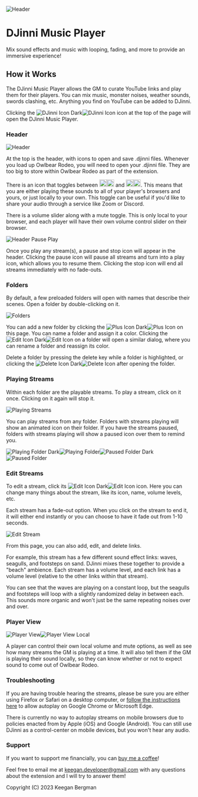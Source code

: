 ![Header](https://raw.githubusercontent.com/kgbergman/music-player/main/docs/header.jpg)
# DJinni Music Player

Mix sound effects and music with looping, fading, and more to provide an immersive experience!

## How it Works

The DJinni Music Player allows the GM to curate YouTube links and play them for their players. You can mix music, monster noises, weather sounds, swords clashing, etc. Anything you find on YouTube can be added to DJinni.

Clicking the ![DJinni Icon Dark](https://raw.githubusercontent.com/kgbergman/music-player/main/docs/djinnidark.png#gh-dark-mode-only)![DJinni Icon](https://raw.githubusercontent.com/kgbergman/music-player/main/docs/djinni.png#gh-light-mode-only) icon at the top of the page will open the DJinni Music Player.


### Header

![Header](https://raw.githubusercontent.com/kgbergman/music-player/main/docs/djinniheader.png)

At the top is the header, with icons to open and save .djinni files. Whenever you load up Owlbear Rodeo, you will need to open your .djinni file. They are too big to store within Owlbear Rodeo as part of the extension.

There is an icon that toggles between <img src="https://raw.githubusercontent.com/kgbergman/music-player/main/docs/persons.png#gh-light-mode-only" width=20><img src="https://raw.githubusercontent.com/kgbergman/music-player/main/docs/personsdark.png#gh-dark-mode-only" width=20> and <img src="https://raw.githubusercontent.com/kgbergman/music-player/main/docs/person.png#gh-light-mode-only" width=20><img src="https://raw.githubusercontent.com/kgbergman/music-player/main/docs/persondark.png#gh-dark-mode-only" width=20>. This means that you are either playing these sounds to all of your player's browsers and yours, or just locally to your own. This toggle can be useful if you'd like to share your audio through a service like Zoom or Discord.

There is a volume slider along with a mute toggle. This is only local to your browser, and each player will have their own volume control slider on their browser.

![Header Pause Play](https://raw.githubusercontent.com/kgbergman/music-player/main/docs/headerpauseplay.png)

Once you play any stream(s), a pause and stop icon will appear in the header. Clicking the pause icon will pause all streams and turn into a play icon, which allows you to resume them. Clicking the stop icon will end all streams immediately with no fade-outs.


### Folders

By default, a few preloaded folders will open with names that describe their scenes. Open a folder by double-clicking on it.

![Folders](https://raw.githubusercontent.com/kgbergman/music-player/main/docs/folders.png)

You can add a new folder by clicking the ![Plus Icon Dark](https://raw.githubusercontent.com/kgbergman/music-player/main/docs/plusicondark.png#gh-dark-mode-only)![Plus Icon](https://raw.githubusercontent.com/kgbergman/music-player/main/docs/plusicon.png#gh-light-mode-only) on this page. You can name a folder and assign it a color. Clicking the ![Edit Icon Dark](https://raw.githubusercontent.com/kgbergman/music-player/main/docs/editicondark.png#gh-dark-mode-only)![Edit Icon](https://raw.githubusercontent.com/kgbergman/music-player/main/docs/editicon.png#gh-light-mode-only) on a folder will open a similar dialog, where you can rename a folder and reassign its color. 

Delete a folder by pressing the delete key while a folder is highlighted, or clicking the ![Delete Icon Dark](https://raw.githubusercontent.com/kgbergman/music-player/main/docs/deleteicondark.png#gh-dark-mode-only)![Delete Icon](https://raw.githubusercontent.com/kgbergman/music-player/main/docs/deleteicon.png#gh-light-mode-only) after opening the folder.


### Playing Streams

Within each folder are the playable streams. To play a stream, click on it once. Clicking on it again will stop it.  

![Playing Streams](https://raw.githubusercontent.com/kgbergman/music-player/main/docs/playingstreams.png)

You can play streams from any folder. Folders with streams playing will show an animated icon on their folder. If you have the streams paused, folders with streams playing will show a paused icon over them to remind you.

![Playing Folder Dark](https://raw.githubusercontent.com/kgbergman/music-player/main/docs/playingfolderdark.png#gh-dark-mode-only)![Playing Folder](https://raw.githubusercontent.com/kgbergman/music-player/main/docs/playingfolder.png#gh-light-mode-only)![Paused Folder Dark](https://raw.githubusercontent.com/kgbergman/music-player/main/docs/pausedfolderdark.png#gh-dark-mode-only)![Paused Folder](https://raw.githubusercontent.com/kgbergman/music-player/main/docs/pausedfolder.png#gh-light-mode-only)


### Edit Streams

To edit a stream, click its ![Edit Icon Dark](https://raw.githubusercontent.com/kgbergman/music-player/main/docs/editicondark.png#gh-dark-mode-only)![Edit Icon](https://raw.githubusercontent.com/kgbergman/music-player/main/docs/editicon.png#gh-light-mode-only) icon. Here you can change many things about the stream, like its icon, name, volume levels, etc.

Each stream has a fade-out option. When you click on the stream to end it, it will either end instantly or you can choose to have it fade out from 1-10 seconds. 

![Edit Stream](https://raw.githubusercontent.com/kgbergman/music-player/main/docs/editstream.png)

From this page, you can also add, edit, and delete links.

For example, this stream has a few different sound effect links: waves, seagulls, and footsteps on sand. DJinni mixes these together to provide a "beach" ambience. Each stream has a volume level, and each link has a volume level (relative to the other links within that stream). 

You can see that the waves are playing on a constant loop, but the seagulls and footsteps will loop with a slightly randomized delay in between each. This sounds more organic and won't just be the same repeating noises over and over. 


### Player View

<img src="https://raw.githubusercontent.com/kgbergman/music-player/main/docs/playerview.png" alt="Player View"><img src="https://raw.githubusercontent.com/kgbergman/music-player/main/docs/playerviewlocal.png" alt="Player View Local">

A player can control their own local volume and mute options, as well as see how many streams the GM is playing at a time. It will also tell them if the GM is playing their sound locally, so they can know whether or not to expect sound to come out of Owlbear Rodeo.


### Troubleshooting

If you are having trouble hearing the streams, please be sure you are either using Firefox or Safari on a desktop computer, or [follow the instructions here](https://github.com/kgbergman/music-player/blob/main/docs/autoplay.md) to allow autoplay on Google Chrome or Microsoft Edge.

There is currently no way to autoplay streams on mobile browsers due to policies enacted from by Apple (iOS) and Google (Android). You can still use DJinni as a control-center on mobile devices, but you won't hear any audio.


### Support

If you want to support me financially, you can [buy me a coffee](https://www.buymeacoffee.com/keegandev)!

Feel free to email me at keegan.developer@gmail.com with any questions about the extension and I will try to answer them!

Copyright (C) 2023 Keegan Bergman
